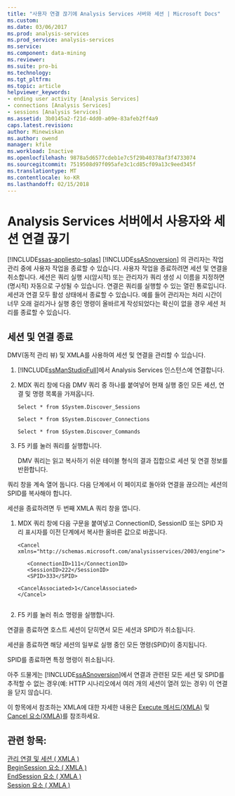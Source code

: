 ```yaml
---
title: "사용자 연결 끊기에 Analysis Services 서버와 세션 | Microsoft Docs"
ms.custom: 
ms.date: 03/06/2017
ms.prod: analysis-services
ms.prod_service: analysis-services
ms.service: 
ms.component: data-mining
ms.reviewer: 
ms.suite: pro-bi
ms.technology: 
ms.tgt_pltfrm: 
ms.topic: article
helpviewer_keywords:
- ending user activity [Analysis Services]
- connections [Analysis Services]
- sessions [Analysis Services]
ms.assetid: 3b0145a2-f21d-4dd0-a09e-83afeb2ff4a9
caps.latest.revision: 
author: Minewiskan
ms.author: owend
manager: kfile
ms.workload: Inactive
ms.openlocfilehash: 9878a5d6577cdeb1e7c5f29b40378af3f4733074
ms.sourcegitcommit: 7519508d97f095afe3c1cd85cf09a13c9eed345f
ms.translationtype: MT
ms.contentlocale: ko-KR
ms.lasthandoff: 02/15/2018
---
```

# <a name="disconnect-users-and-sessions-on-analysis-services-server"></a>Analysis Services 서버에서 사용자와 세션 연결 끊기
[!INCLUDE[ssas-appliesto-sqlas](../../includes/ssas-appliesto-sqlas.md)]
[!INCLUDE[ssASnoversion](../../includes/ssasnoversion-md.md)] 의 관리자는 작업 관리 중에 사용자 작업을 종료할 수 있습니다. 사용자 작업을 종료하려면 세션 및 연결을 취소합니다. 세션은 쿼리 실행 시(암시적) 또는 관리자가 쿼리 생성 시 이름을 지정하면(명시적) 자동으로 구성될 수 있습니다. 연결은 쿼리를 실행할 수 있는 열린 통로입니다. 세션과 연결 모두 활성 상태에서 종료할 수 있습니다. 예를 들어 관리자는 처리 시간이 너무 오래 걸리거나 실행 중인 명령이 올바르게 작성되었다는 확신이 없을 경우 세션 처리를 종료할 수 있습니다.  
  
## <a name="ending-sessions-and-connections"></a>세션 및 연결 종료  
 DMV(동적 관리 뷰) 및 XMLA를 사용하여 세션 및 연결을 관리할 수 있습니다.  
  
1.  [!INCLUDE[ssManStudioFull](../../includes/ssmanstudiofull-md.md)]에서 Analysis Services 인스턴스에 연결합니다.  
  
2.  MDX 쿼리 창에 다음 DMV 쿼리 중 하나를 붙여넣어 현재 실행 중인 모든 세션, 연결 및 명령 목록을 가져옵니다.  
  
     `Select * from $System.Discover_Sessions`  
  
     `Select * from $System.Discover_Connections`  
  
     `Select * from $System.Discover_Commands`  
  
3.  F5 키를 눌러 쿼리를 실행합니다.  
  
     DMV 쿼리는 읽고 복사하기 쉬운 테이블 형식의 결과 집합으로 세션 및 연결 정보를 반환합니다.  
  
 쿼리 창을 계속 열어 둡니다. 다음 단계에서 이 페이지로 돌아와 연결을 끊으려는 세션의 SPID를 복사해야 합니다.  
  
 세션을 종료하려면 두 번째 XMLA 쿼리 창을 엽니다.  
  
1.  MDX 쿼리 창에 다음 구문을 붙여넣고 ConnectionID, SessionID 또는 SPID 자리 표시자를 이전 단계에서 복사한 올바른 값으로 바꿉니다.  
  
    ```  
    <Cancel xmlns="http://schemas.microsoft.com/analysisservices/2003/engine">  
  
       <ConnectionID>111</ConnectionID>  
       <SessionID>222</SessionID>  
       <SPID>333</SPID>  
  
    <CancelAssociated>1</CancelAssociated>  
    </Cancel>  
  
    ```  
  
2.  F5 키를 눌러 취소 명령을 실행합니다.  
  
 연결을 종료하면 호스트 세션이 닫히면서 모든 세션과 SPID가 취소됩니다.  
  
 세션을 종료하면 해당 세션의 일부로 실행 중인 모든 명령(SPID)이 중지됩니다.  
  
 SPID를 종료하면 특정 명령이 취소됩니다.  
  
 아주 드물게는 [!INCLUDE[ssASnoversion](../../includes/ssasnoversion-md.md)]에서 연결과 관련된 모든 세션 및 SPID를 추적할 수 없는 경우(예: HTTP 시나리오에서 여러 개의 세션이 열려 있는 경우) 이 연결을 닫지 않습니다.  
  
 이 항목에서 참조하는 XMLA에 대한 자세한 내용은 [Execute 메서드&#40;XMLA&#41;](../../analysis-services/xmla/xml-elements-methods-execute.md) 및 [Cancel 요소&#40;XMLA&#41;](../../analysis-services/xmla/xml-elements-commands/cancel-element-xmla.md)를 참조하세요.  
  
## <a name="see-also"></a>관련 항목:  
 [관리 연결 및 세션 &#40; XMLA &#41;](../../analysis-services/multidimensional-models-scripting-language-assl-xmla/managing-connections-and-sessions-xmla.md)   
 [BeginSession 요소 &#40; XMLA &#41;](../../analysis-services/xmla/xml-elements-headers/beginsession-element-xmla.md)   
 [EndSession 요소 &#40; XMLA &#41;](../../analysis-services/xmla/xml-elements-headers/endsession-element-xmla.md)   
 [Session 요소 &#40; XMLA &#41;](../../analysis-services/xmla/xml-elements-headers/session-element-xmla.md)  
  
  
